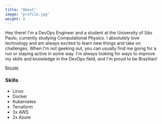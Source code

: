 ```yaml
---
title: "About"
image: "profile.jpg"
weight: 8
---
```


Hey there! I'm a DevOps Engineer and a student at the University of São Paulo, currently studying Computational Physics. I absolutely love technology and am always excited to learn new things and take on challenges. When I'm not geeking out, you can usually find me going for a run or staying active in some way. I'm always looking for ways to improve my skills and knowledge in the DevOps field, and I'm proud to be Brazilian!

[`Resume`](https://docs.google.com/document/d/e/2PACX-1vSSvDIJhKzKXzZSgOZ7Ta4mtOw1yxunyBPnMuDzmUOiSFvBfeKgwq65ofTsSCGkZXUziIyr9nP-JjUU/pub)




### Skills

* Linux
* Docker
* Kubernetes
* Terraform
* 3x AWS
* 2x Azure
